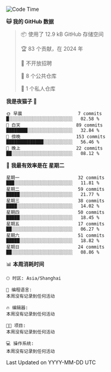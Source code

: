 <!--START_SECTION:waka-->
![Code Time](http://img.shields.io/badge/Code%20Time-0%20secs-blue)

**🐱 我的 GitHub 数据** 

> 📦  使用了 12.9 kB GitHub 存储空间 
 > 
> 🏆 83 个贡献，在 2024 年
 > 
> 🚫 不开放招聘
 > 
> 📜 8 个公共仓库 
 > 
> 🔑 1 个私人仓库 
 > 
**我是夜猫子 🦉** 

```text
🌞 早晨                     7 commits           █░░░░░░░░░░░░░░░░░░░░░░░░   02.58 % 
🌆 白天                     89 commits          ████████░░░░░░░░░░░░░░░░░   32.84 % 
🌃 傍晚                     153 commits         ██████████████░░░░░░░░░░░   56.46 % 
🌙 晚上                     22 commits          ██░░░░░░░░░░░░░░░░░░░░░░░   08.12 % 
```
📅 **我最有效率是在 星期二** 

```text
星期一                      32 commits          ███░░░░░░░░░░░░░░░░░░░░░░   11.81 % 
星期二                      59 commits          █████░░░░░░░░░░░░░░░░░░░░   21.77 % 
星期三                      38 commits          ████░░░░░░░░░░░░░░░░░░░░░   14.02 % 
星期四                      50 commits          █████░░░░░░░░░░░░░░░░░░░░   18.45 % 
星期五                      17 commits          ██░░░░░░░░░░░░░░░░░░░░░░░   06.27 % 
星期六                      51 commits          █████░░░░░░░░░░░░░░░░░░░░   18.82 % 
星期日                      24 commits          ██░░░░░░░░░░░░░░░░░░░░░░░   08.86 % 
```


📊 **本周消耗时间** 

```text
🕑︎ 时区: Asia/Shanghai

💬 编程语言: 
本周没有记录到任何活动

🔥 编辑器: 
本周没有记录到任何活动

🐱‍💻 项目: 
本周没有记录到任何活动

💻 操作系统: 
本周没有记录到任何活动
```


 Last Updated on YYYY-MM-DD UTC
<!--END_SECTION:waka-->
